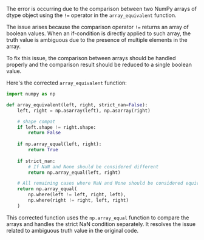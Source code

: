 The error is occurring due to the comparison between two NumPy arrays of dtype object using the `!=` operator in the `array_equivalent` function.

The issue arises because the comparison operator `!=` returns an array of boolean values. When an if-condition is directly applied to such array, the truth value is ambiguous due to the presence of multiple elements in the array.

To fix this issue, the comparison between arrays should be handled properly and the comparison result should be reduced to a single boolean value.

Here's the corrected `array_equivalent` function:

```python
import numpy as np

def array_equivalent(left, right, strict_nan=False):
    left, right = np.asarray(left), np.asarray(right)

    # shape compat
    if left.shape != right.shape:
        return False
    
    if np.array_equal(left, right):
        return True
    
    if strict_nan:
        # If NaN and None should be considered different
        return np.array_equal(left, right)

    # All remaining cases where NaN and None should be considered equivalent
    return np.array_equal(
        np.where(left != left, right, left), 
        np.where(right != right, left, right)
    )
```

This corrected function uses the `np.array_equal` function to compare the arrays and handles the strict NaN condition separately. It resolves the issue related to ambiguous truth value in the original code.